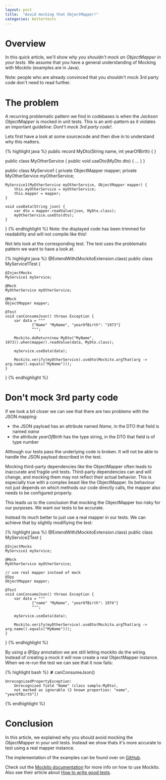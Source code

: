 ```yaml
---
layout: post
title:  "Avoid mocking that ObjectMapper!"
categories: bettertests
---
```


# Overview

In this quick article, we'll show _why you shouldn't mock an ObjectMapper in your tests_. 
We assume that you have a general understanding of Mocking with Mockito (examples are in Java). 

Note: people who are already convinced that you shouldn't mock 3rd party code don't need to read further.

# The problem

A recurring problematic pattern we find in
codebases is when the _Jackson ObjectMapper_ is mocked in unit tests. This is an anti-pattern as it violates an important guideline: _Dont't mock 3rd party code!_.

Lets first have a look at some sourcecode and then dive in to understand why this matters.

{% highlight java %}
public record MyDto(String name, int yearOfBirth) {
}

public class MyOtherService {
    public void useDto(MyDto dto) {
        ...
    }
}

public class MyService1 {
    private ObjectMapper mapper;
    private MyOtherService myOtherService;

    MyService1(MyOtherService myOtherService, ObjectMapper mapper) {
        this.myOtherService = myOtherService;
        this.mapper = mapper;
    }

    void useData(String json) {
        var dto = mapper.readValue(json, MyDto.class);
        myOtherService.useDto(dto);
    }
}
{% endhighlight %}
Note: the displayed code has been trimmed for readability and will not compile like this!

Not lets look at the corresponding test. The test uses the problematic pattern we want to have a look at.

{% highlight java %}
@ExtendWith(MockitoExtension.class)
public class MyService1Test {

    @InjectMocks
    MyService1 myService;

    @Mock
    MyOtherService myOtherService;

    @Mock
    ObjectMapper mapper;

    @Test
    void canConsumeJson() throws Exception {
        var data = """
                {"Name" "MyName", "yearOfBirth": "1973"}
                """;

        Mockito.doReturn(new MyDto("MyName", 1973)).when(mapper).readValue(data, MyDto.class);

        myService.useData(data);

        Mockito.verify(myOtherService).useDto(Mockito.argThat(arg -> arg.name().equals("MyName")));
    }
}
{% endhighlight %}

# Don't mock 3rd party code

If we look a bit closer we can see that there are two problems with the JSON mapping:
* the JSON payload has an attribute named _Name_, in the DTO that field is named _name_
* the attribute _yearOfBirth_ has the type string, in the DTO that field is of type number

Although our tests pass the underlying code is broken. It will not be able to handle the JSON payload described in the test.

Mocking third-party dependencies like the ObjectMapper often leads to inaccurate and fragile unit tests.
Third-party dependencies can and will change, and mocking them may not reflect their actual behavior. This is especially true with a complex beast like the ObjectMapper.
Its behaviour not just depends on which methods our code directly calls, the mapper also needs to be configured properly.

This leads us to the conclusion that mocking the ObjectMapper too risky for our purposes. We want our tests to be accurate. 

Instead its much better to just use a real mapper in our tests.
We can achieve that by slightly modifiying the test:

{% highlight java %}
@ExtendWith(MockitoExtension.class)
public class MyService2Test {

    @InjectMocks
    MyService1 myService;

    @Mock
    MyOtherService myOtherService;

    // use real mapper instead of mock
    @Spy
    ObjectMapper mapper;

    @Test
    void canConsumeJson() throws Exception {
        var data = """
                {"name" "MyName", "yearOfBirth": 1974"}
                """;

        myService.useData(data);

        Mockito.verify(myOtherService).useDto(Mockito.argThat(arg -> arg.name().equals("MyName")));
    }
}
{% endhighlight %}

By using a _@Spy_ annotation we are still letting mockito do the wiring. Instead of creating a mock it will now create a real ObjectMapper instance. When we re-run 
the test we can see that it now fails:

{% highlight bash %}
✘ canConsumeJson()

    UnrecognizedPropertyException: 
        Unrecognized field "Name" (class sample.MyDto), 
        not marked as ignorable (2 known properties: "name", "yearOfBirth"])
{% endhighlight %}

# Conclusion

In this article, we explained why you should avoid mocking the _ObjectMapper_ in your unit tests. 
Instead we show thats it's more accurate to test using a real mapper instance.

The implementation of the examples can be found over on [GitHub][github-examples]. 

Check out the [Mockito documentation][mockito] for more info on how to use Mockito. Also see their article about [How to write good tests][mockito-how].

[mockito]: https://site.mockito.org/
[mockito-how]: https://github.com/mockito/mockito/wiki/How-to-write-good-tests
[github-examples]: https://github.com/red-green-coding/bettertests-objectmapper-mock
